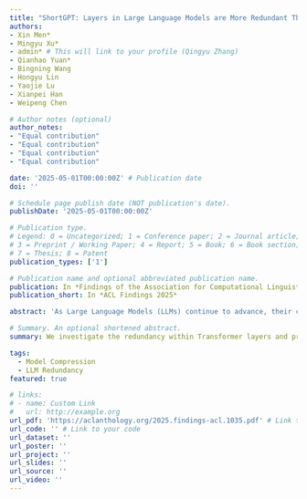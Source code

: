 ```yaml
---
title: "ShortGPT: Layers in Large Language Models are More Redundant Than You Expect"
authors:
- Xin Men*
- Mingyu Xu*
- admin* # This will link to your profile (Qingyu Zhang)
- Qianhao Yuan*
- Bingning Wang
- Hongyu Lin
- Yaojie Lu
- Xianpei Han
- Weipeng Chen

# Author notes (optional)
author_notes:
- "Equal contribution"
- "Equal contribution"
- "Equal contribution"
- "Equal contribution"

date: '2025-05-01T00:00:00Z' # Publication date
doi: ''

# Schedule page publish date (NOT publication's date).
publishDate: '2025-05-01T00:00:00Z'

# Publication type.
# Legend: 0 = Uncategorized; 1 = Conference paper; 2 = Journal article;
# 3 = Preprint / Working Paper; 4 = Report; 5 = Book; 6 = Book section;
# 7 = Thesis; 8 = Patent
publication_types: ['1']

# Publication name and optional abbreviated publication name.
publication: In *Findings of the Association for Computational Linguistics: ACL 2025*
publication_short: In *ACL Findings 2025*

abstract: 'As Large Language Models (LLMs) continue to advance, their computational overhead has increased significantly. In this study, we identify notable redundancy across the layers of LLMs, where some layers contribute minimally to the overall network functionality. To quantify this, we introduce a metric called Block Influence (BI), which measures the importance of each layer based on the similarity between its input and output. Based on the observation of layer redundancy, we propose straightforward pruning methods for different tasks: ShortGPT for multiple-choice tasks and ShortGPT-gen for generative tasks. They prune redundant layers based on their BI scores. Our methods demonstrate superior performance over previous pruning methods. The ability to achieve better results through simple layer pruning, as opposed to more complex pruning techniques, suggests a high degree of redundancy across layers. We hope this work will contribute to future research for improving LLM efficiency.'

# Summary. An optional shortened abstract.
summary: We investigate the redundancy within Transformer layers and propose an effective layer-based pruning method.

tags:
  - Model Compression
  - LLM Redundancy
featured: true

# links:
# - name: Custom Link
#   url: http://example.org
url_pdf: 'https://aclanthology.org/2025.findings-acl.1035.pdf' # Link to your PDF
url_code: '' # Link to your code
url_dataset: ''
url_poster: ''
url_project: ''
url_slides: ''
url_source: ''
url_video: ''
---
```

